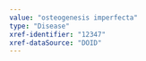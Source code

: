 ```yaml
---
value: "osteogenesis imperfecta"
type: "Disease"
xref-identifier: "12347"
xref-dataSource: "DOID"
---
```


